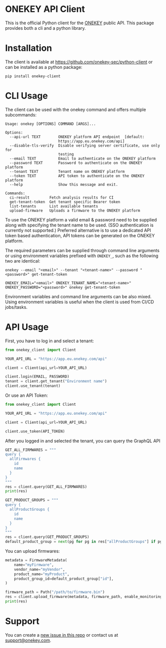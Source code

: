 # ONEKEY API Client

This is the official Python client for the
[ONEKEY](https://www.onekey.com/) public API. This package provides both a cli and a python library.

# Installation

The client is available at https://github.com/onekey-sec/python-client or can be installed as a python package:

```commandline
pip install onekey-client
```

# CLI Usage

The client can be used with the onekey command and offers multiple subcommands:

```commandline
Usage: onekey [OPTIONS] COMMAND [ARGS]...

Options:
  --api-url TEXT        ONEKEY platform API endpoint  [default:
                        https://app.eu.onekey.com/api]
  --disable-tls-verify  Disable verifying server certificate, use only for
                        testing
  --email TEXT          Email to authenticate on the ONEKEY platform
  --password TEXT       Password to authenticate on the ONEKEY platform
  --tenant TEXT         Tenant name on ONEKEY platform
  --token TEXT          API token to authenticate on the ONEKEY platform
  --help                Show this message and exit.

Commands:
  ci-result         Fetch analysis results for CI
  get-tenant-token  Get tenant specific Bearer token
  list-tenants      List available tenants
  upload-firmware   Uploads a firmware to the ONEKEY platform
```

To use the ONEKEY platform a valid email & password need to be supplied along with specifying the tenant name to be
used. (SSO authentication is currently not supported.) Preferred alternative is to use a dedicated API token based
authentication, API tokens can be generated on the ONEKEY platform.

The required parameters can be supplied through command line arguments or using environment variables prefixed with
`ONEKEY_`, such as the following two are identical:

```commandline
onekey --email "<email>" --tenant "<tenant-name>" --password "<password>" get-tenant-token
```

```commandline
ONEKEY_EMAIL="<email>" ONEKEY_TENANT_NAME="<tenant-name>" ONEKEY_PASSWORD="<password>" onekey get-tenant-token
```

Environment variables and command line arguments can be also mixed. Using environment variables is useful when the
client is used from CI/CD jobs/tasks.

# API Usage

First, you have to log in and select a tenant:

```python
from onekey_client import Client

YOUR_API_URL = "https://app.eu.onekey.com/api"

client = Client(api_url=YOUR_API_URL)

client.login(EMAIL, PASSWORD)
tenant = client.get_tenant("Environment name")
client.use_tenant(tenant)
```

Or use an API Token:

```python
from onekey_client import Client

YOUR_API_URL = "https://app.eu.onekey.com/api"

client = Client(api_url=YOUR_API_URL)

client.use_token(API_TOKEN)
```


After you logged in and selected the tenant, you can query the GraphQL API

```python
GET_ALL_FIRMWARES = """
query {
  allFirmwares {
    id
    name
  }
}
"""
res = client.query(GET_ALL_FIRMWARES)
print(res)

GET_PRODUCT_GROUPS = """
query {
  allProductGroups {
    id
    name
  }
}
"""
res = client.query(GET_PRODUCT_GROUPS)
default_product_group = next(pg for pg in res["allProductGroups"] if pg["name"] == "Default")
```

You can upload firmwares:

```python
metadata = FirmwareMetadata(
    name="myFirmware",
    vendor_name="myVendor",
    product_name="myProduct",
    product_group_id=default_product_group["id"],
)

firmware_path = Path("/path/to/firmware.bin")
res = client.upload_firmware(metadata, firmware_path, enable_monitoring=True)
print(res)
```

# Support

You can create a [new issue in this repo](https://github.com/onekey-sec/python-client/issues/new)
or contact us at support@onekey.com.
